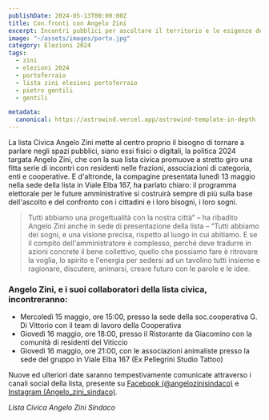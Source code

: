 ```yaml
---
publishDate: 2024-05-13T00:00:00Z
title: Con.fronti con Angelo Zini
excerpt: Incontri pubblici per ascoltare il territorio e le esigenze dei cittadini
image: "~/assets/images/porto.jpg"
category: Elezioni 2024
tags:
  - zini
  - elezioni 2024
  - portoferraio
  - lista zini elezioni portoferraio
  - pietro gentili
  - gentili

metadata:
  canonical: https://astrowind.vercel.app/astrowind-template-in-depth
---
```


La lista Civica Angelo Zini mette al centro proprio il bisogno di tornare a parlare negli spazi pubblici, siano essi fisici o digitali, la politica 2024 targata Angelo Zini, che con la sua lista civica promuove a stretto giro una fitta serie di incontri con residenti nelle frazioni, associazioni di categoria, enti e cooperative.
E d'altronde, la compagine presentata lunedì 13 maggio nella sede della lista in Viale Elba 167, ha parlato chiaro: il programma elettorale per le future amministrative si costruirà sempre di più sulla base dell'ascolto e del confronto con i cittadini e i loro bisogni, i loro sogni.

> Tutti abbiamo una progettualità con la nostra città” – ha ribadito Angelo Zini anche in sede di presentazione della lista – “Tutti abbiamo dei sogni, e una visione precisa, rispetto al luogo in cui abitiamo. E se il compito dell'amministratore è complesso, perché deve tradurre in azioni concrete il bene collettivo, quello che possiamo fare è ritrovare la voglia, lo spirito e l'energia per sedersi ad un tavolino tutti insieme e ragionare, discutere, animarsi, creare futuro con le parole e le idee.

### Angelo Zini, e i suoi collaboratori della lista civica, incontreranno:

- Mercoledì 15 maggio, ore 15:00, presso la sede della soc.cooperativa G. Di Vittorio con il team di lavoro della Cooperativa
- Giovedì 16 maggio, ore 18:00, presso il Ristorante da Giacomino con la comunità di residenti del Viticcio
- Giovedì 16 maggio, ore 21:00, con le associazioni animaliste presso la sede del gruppo in Viale Elba 167 (Ex Pellegrini Studio Tattoo)

Nuove ed ulteriori date saranno tempestivamente comunicate attraverso i canali social della lista, presente su [Facebook (@angelozinisindaco)](https://www.facebook.com/profile.php?id=61558738936034) e [Instagram (Angelo_zini_sindaco)](https://www.instagram.com/angelo_zini_sindaco/).

_Lista Civica Angelo Zini Sindaco_
